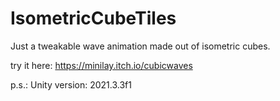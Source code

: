 # IsometricCubeTiles
Just a tweakable wave animation made out of isometric cubes. 

try it here: https://minilay.itch.io/cubicwaves

p.s.: Unity version: 2021.3.3f1
